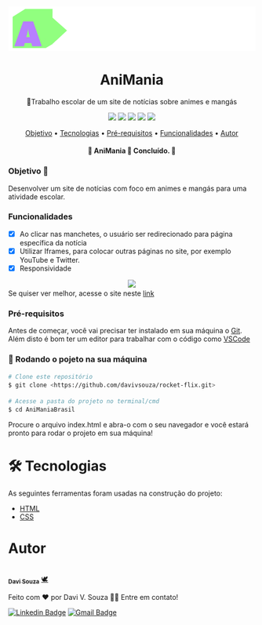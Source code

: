
<p align="center">
  <a href="https://unform.dev">
    <img src="./src/assets/logo.png" height="auto" width="auto" alt="AniMania" />
  </a>
</p>
<h1 align="center">AniMania</h1>
<p align="center">🚀Trabalho escolar de um site de notícias sobre animes e mangás </p>

<div align="center">
  <img  src="https://img.shields.io/github/issues/davivsouza/AniManiaBrasil"/>
  <img  src="https://img.shields.io/github/forks/davivsouza/AniManiaBrasil"/>
  <img  src="https://img.shields.io/github/stars/davivsouza/AniManiaBrasil"/>
  <img  src="https://img.shields.io/github/license/davivsouza/AniManiaBrasil"/>
  <img  src="https://api.netlify.com/api/v1/badges/4c5bc0d7-8d10-44f3-94ce-14c9e6290111/deploy-status"/>
</div>

<p align="center">
 <a href="#objetivo">Objetivo</a> •
 <a href="#tecnologias">Tecnologias</a> • 
 <a href="#pre-req">Pré-requisitos</a> • 
 <a href="#funcionalidades">Funcionalidades</a> • 
 <a href="#autor">Autor</a>
</p>
<h4 align="center"> 
	🚧  AniMania 🚀 Concluído.  🚧
</h4>


<h3 id="objetivo">Objetivo 🎯</h3>
Desenvolver um site de notícias com foco em animes e mangás para uma atividade escolar.

<h3 id="funcionalidades">Funcionalidades</h3>

- [x] Ao clicar nas manchetes, o usuário ser redirecionado para página específica da notícia
- [x] Utilizar Iframes, para colocar outras páginas no site, por exemplo YouTube e Twitter. 
- [x] Responsividade

<div align="center">
  <img  width="auto" height="auto" src="./github/animania.gif"/>
</div>
 Se quiser ver melhor, acesse o site neste <a href="https://animaniabrasil.netlify.app/">link</a>


<h3 id="pre-req">Pré-requisitos</h3>

Antes de começar, você vai precisar ter instalado em sua máquina o
[Git](https://git-scm.com). Além disto é bom ter um editor para trabalhar com o código como [VSCode](https://code.visualstudio.com/)



### 🎲 Rodando o pojeto na sua máquina

```bash
# Clone este repositório
$ git clone <https://github.com/davivsouza/rocket-flix.git>

# Acesse a pasta do projeto no terminal/cmd
$ cd AniManiaBrasil

```
Procure o arquivo index.html e abra-o com o seu navegador e você estará pronto para rodar o projeto em sua máquina!


<h1 id="tecnologias">🛠 Tecnologias</h1>

As seguintes ferramentas foram usadas na construção do projeto:


- [HTML](https://developer.mozilla.org/pt-BR/docs/Web/HTML)
- [CSS](https://developer.mozilla.org/pt-BR/docs/Web/CSS)


<h1 id="autor">Autor</h1>

<a href="https://github.com/davivsouza/">
 <img style="border-radius: 50%;" src="https://media-exp1.licdn.com/dms/image/C4E03AQGLZpA0YGZtCg/profile-displayphoto-shrink_200_200/0/1649967368945?e=1655942400&v=beta&t=aleGZbV_ZmechChGAZW0g4iiaZsuuP0Dkd03mtoggfo" width="100px;" alt=""/>
 <br />
 <sub><b>Davi Souza</b></sub></a> <a href="https://github.com/davivsouza/" title="Davi V. Souza">🕊</a>


Feito com ❤️ por Davi V. Souza 👋🏽 Entre em contato!

[![Linkedin Badge](https://img.shields.io/badge/-Davi-blue?style=flat-square&logo=Linkedin&logoColor=white&link=https://www.linkedin.com/in/davi-vasconcelos-souza-236170234/)](https://www.linkedin.com/in/davi-vasconcelos-souza-236170234/) 
[![Gmail Badge](https://img.shields.io/badge/-davivasconcelossouza21@gmail.com-c14438?style=flat-square&logo=Gmail&logoColor=white&link=mailto:davivasconcelossouza21@gmail.com)](mailto:davivasconcelossouza21@gmail.com)
